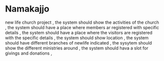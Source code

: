 # Namakajjo
new life church project  ,
the system should show the activities of the church   ,
the system should have a place where members ar registered with specific details  ,
the system should have a place where the visitors are registered with the specific details  ,
the system should show location  ,
the system should have different branches of newlife indicated  ,
the sysytem should show the different ministries around  ,
the system should hava a slot for givings and donations  ,
 
